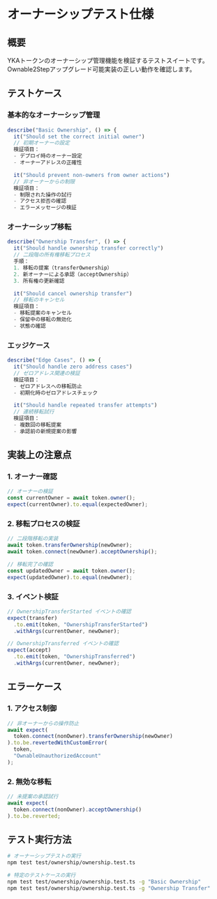 # オーナーシップテスト仕様

## 概要
YKAトークンのオーナーシップ管理機能を検証するテストスイートです。
Ownable2Stepアップグレード可能実装の正しい動作を確認します。

## テストケース

### 基本的なオーナーシップ管理

```typescript
describe("Basic Ownership", () => {
  it("Should set the correct initial owner")
  // 初期オーナーの設定
  検証項目：
  - デプロイ時のオーナー設定
  - オーナーアドレスの正確性

  it("Should prevent non-owners from owner actions")
  // 非オーナーからの制限
  検証項目：
  - 制限された操作の試行
  - アクセス拒否の確認
  - エラーメッセージの検証
```

### オーナーシップ移転

```typescript
describe("Ownership Transfer", () => {
  it("Should handle ownership transfer correctly")
  // 二段階の所有権移転プロセス
  手順：
  1. 移転の提案（transferOwnership）
  2. 新オーナーによる承認（acceptOwnership）
  3. 所有権の更新確認

  it("Should cancel ownership transfer")
  // 移転のキャンセル
  検証項目：
  - 移転提案のキャンセル
  - 保留中の移転の無効化
  - 状態の確認
```

### エッジケース

```typescript
describe("Edge Cases", () => {
  it("Should handle zero address cases")
  // ゼロアドレス関連の検証
  検証項目：
  - ゼロアドレスへの移転防止
  - 初期化時のゼロアドレスチェック

  it("Should handle repeated transfer attempts")
  // 連続移転試行
  検証項目：
  - 複数回の移転提案
  - 承認前の新規提案の影響
```

## 実装上の注意点

### 1. オーナー確認
```typescript
// オーナーの検証
const currentOwner = await token.owner();
expect(currentOwner).to.equal(expectedOwner);
```

### 2. 移転プロセスの検証
```typescript
// 二段階移転の実装
await token.transferOwnership(newOwner);
await token.connect(newOwner).acceptOwnership();

// 移転完了の確認
const updatedOwner = await token.owner();
expect(updatedOwner).to.equal(newOwner);
```

### 3. イベント検証
```typescript
// OwnershipTransferStarted イベントの確認
expect(transfer)
  .to.emit(token, "OwnershipTransferStarted")
  .withArgs(currentOwner, newOwner);

// OwnershipTransferred イベントの確認
expect(accept)
  .to.emit(token, "OwnershipTransferred")
  .withArgs(currentOwner, newOwner);
```

## エラーケース

### 1. アクセス制御
```typescript
// 非オーナーからの操作防止
await expect(
  token.connect(nonOwner).transferOwnership(newOwner)
).to.be.revertedWithCustomError(
  token,
  "OwnableUnauthorizedAccount"
);
```

### 2. 無効な移転
```typescript
// 未提案の承認試行
await expect(
  token.connect(nonOwner).acceptOwnership()
).to.be.reverted;
```

## テスト実行方法

```bash
# オーナーシップテストの実行
npm test test/ownership/ownership.test.ts

# 特定のテストケースの実行
npm test test/ownership/ownership.test.ts -g "Basic Ownership"
npm test test/ownership/ownership.test.ts -g "Ownership Transfer"
